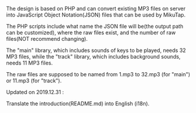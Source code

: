 The design is based on PHP and can convert existing MP3 files on server into JavaScript Object Notation(JSON) files that can be used by MikuTap.

The PHP scripts include what name the JSON file will be(the output path can be customized), where the raw files exist, and the number of raw files(NOT recommend changing).

The "main" library, which includes sounds of keys to be played, needs 32 MP3 files, while the "track" library, which includes background sounds, needs 11 MP3 files.

The raw files are supposed to be named from 1.mp3 to 32.mp3 (for "main") or 11.mp3 (for "track").

Updated on 2019.12.31 :

Translate the introduction(README.md) into English (i18n).

